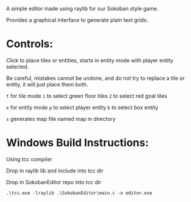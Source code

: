 A simple editor made using raylib for our Sokoban style game.

Provides a graphical interface to generate plain text grids.

# Controls:
Click to place tiles or entities, starts in entity mode with player entity selected.

Be careful, mistakes cannot be undone, and do not try to replace a tile or entity, it will just place them both.

`t` for tile mode
`1` to select green floor tiles
`2` to select red goal tiles

`e` for entity mode
`p` to select player entity
`b` to select box entity

`s` generates map file named map in directory

# Windows Build Instructions:
Using tcc compiler

Drop in raylib lib and include into tcc dir

Drop in SokobanEditor repo into tcc dir

`.\tcc.exe -lraylib .\SokobanEditor\main.c -o editor.exe`
